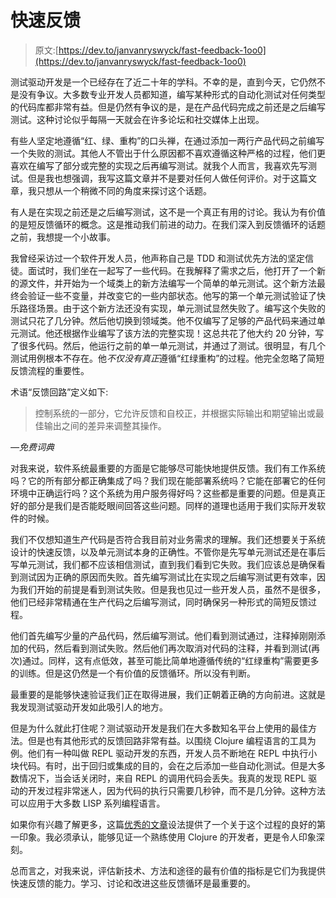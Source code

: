 # 快速反馈

> 原文:[https://dev.to/janvanryswyck/fast-feedback-1oo0](https://dev.to/janvanryswyck/fast-feedback-1oo0)

测试驱动开发是一个已经存在了近二十年的学科。不幸的是，直到今天，它仍然不是没有争议。大多数专业开发人员都知道，编写某种形式的自动化测试对任何类型的代码库都非常有益。但是仍然有争议的是，是在产品代码完成之前还是之后编写测试。这种讨论似乎每隔一天就会在许多论坛和社交媒体上出现。

有些人坚定地遵循“红、绿、重构”的口头禅，在通过添加一两行产品代码之前编写一个失败的测试。其他人不管出于什么原因都不喜欢遵循这种严格的过程，他们更喜欢在编写了部分或完整的实现之后再编写测试。就我个人而言，我喜欢先写测试。但是我也想强调，我写这篇文章并不是要对任何人做任何评价。对于这篇文章，我只想从一个稍微不同的角度来探讨这个话题。

有人是在实现之前还是之后编写测试，这不是一个真正有用的讨论。我认为有价值的是短反馈循环的概念。这是推动我们前进的动力。在我们深入到反馈循环的话题之前，我想提一个小故事。

我曾经采访过一个软件开发人员，他声称自己是 TDD 和测试优先方法的坚定信徒。面试时，我们坐在一起写了一些代码。在我解释了需求之后，他打开了一个新的源文件，并开始为一个域类上的新方法编写一个简单的单元测试。这个新方法最终会验证一些不变量，并改变它的一些内部状态。他写的第一个单元测试验证了快乐路径场景。由于这个新方法还没有实现，单元测试显然失败了。编写这个失败的测试只花了几分钟。然后他切换到领域类。他不仅编写了足够的产品代码来通过单元测试。他还根据作业编写了该方法的完整实现！这总共花了他大约 20 分钟，写了很多代码。然后，他运行之前的单一单元测试，并通过了测试。很明显，有几个测试用例根本不存在。他*不仅没有真正*遵循“红绿重构”的过程。他完全忽略了简短反馈流程的重要性。

术语“反馈回路”定义如下:

> 控制系统的一部分，它允许反馈和自校正，并根据实际输出和期望输出或最佳输出之间的差异来调整其操作。

*—免费词典*

对我来说，软件系统最重要的方面是它能够尽可能快地提供反馈。我们有工作系统吗？它的所有部分都正确集成了吗？我们现在能部署系统吗？它能在部署它的任何环境中正确运行吗？这个系统为用户服务得好吗？这些都是重要的问题。但是真正好的部分是我们是否能眨眼间回答这些问题。同样的道理也适用于我们实际开发软件的时候。

我们不仅想知道生产代码是否符合我目前对业务需求的理解。我们还想要关于系统设计的快速反馈，以及单元测试本身的正确性。不管你是先写单元测试还是在事后写单元测试，我们都不应该相信测试，直到我们看到它失败。我们应该总是确保看到测试因为正确的原因而失败。首先编写测试比在实现之后编写测试更有效率，因为我们开始的前提是看到测试失败。但是我也见过一些开发人员，虽然不是很多，他们已经非常精通在生产代码之后编写测试，同时确保另一种形式的简短反馈过程。

他们首先编写少量的产品代码，然后编写测试。他们看到测试通过，注释掉刚刚添加的代码，然后看到测试失败。然后他们再次取消对代码的注释，并看到测试(再次)通过。同样，这有点低效，甚至可能比简单地遵循传统的“红绿重构”需要更多的训练。但是这仍然是一个有价值的反馈循环。所以没有判断。

最重要的是能够快速验证我们正在取得进展，我们正朝着正确的方向前进。这就是我发现测试驱动开发如此吸引人的地方。

但是为什么就此打住呢？测试驱动开发是我们在大多数知名平台上使用的最佳方法。但是也有其他形式的反馈回路非常有益。以围绕 Clojure 编程语言的工具为例。他们有一种叫做 REPL 驱动开发的东西，开发人员不断地在 REPL 中执行小块代码。有时，出于回归或集成的目的，会在之后添加一些自动化测试。但是大多数情况下，当会话关闭时，来自 REPL 的调用代码会丢失。我真的发现 REPL 驱动的开发过程非常迷人，因为代码的执行只需要几秒钟，而不是几分钟。这种方法可以应用于大多数 LISP 系列编程语言。

如果你有兴趣了解更多，这篇[优秀的文章](http://blog.cognitect.com/blog/2017/6/5/repl-debugging-no-stacktrace-required)设法提供了一个关于这个过程的良好的第一印象。我必须承认，能够见证一个熟练使用 Clojure 的开发者，更是令人印象深刻。

总而言之，对我来说，评估新技术、方法和途径的最有价值的指标是它们为我提供快速反馈的能力。学习、讨论和改进这些反馈循环是最重要的。